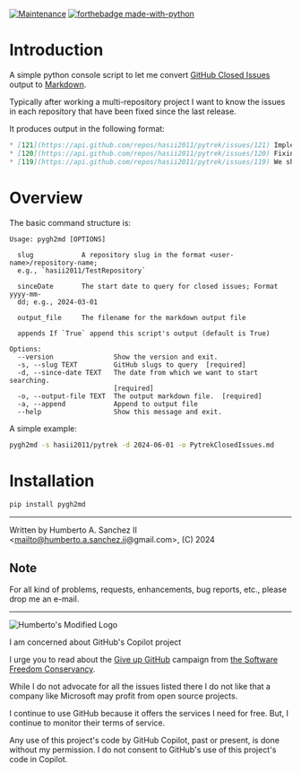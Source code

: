 
[![Maintenance](https://img.shields.io/badge/Maintained%3F-yes-green.svg)](https://GitHub.com/Naereen/StrapDown.js/graphs/commit-activity)
[![forthebadge made-with-python](http://ForTheBadge.com/images/badges/made-with-python.svg)](https://www.python.org/)

# Introduction

A simple python console script to let me convert [GitHub Closed Issues](https://docs.github.com/en/github-cli) output to [Markdown](https://www.howtogeek.com/448323/what-is-markdown-and-how-do-you-use-it/).

Typically after working a multi-repository project I want to know the issues in each repository that have been fixed since the last release. 

It produces output in the following format:

```markdown
* [121](https://api.github.com/repos/hasii2011/pytrek/issues/121) Implement Move automatic 
* [120](https://api.github.com/repos/hasii2011/pytrek/issues/120) Fixing of devices is not asynchronous 
* [119](https://api.github.com/repos/hasii2011/pytrek/issues/119) We should only have a single Super Commander 
```

# Overview

The basic command structure is:

```
Usage: pygh2md [OPTIONS]

  slug            A repository slug in the format <user-name>/repository-name;
  e.g., `hasii2011/TestRepository`

  sinceDate       The start date to query for closed issues; Format yyyy-mm-
  dd; e.g., 2024-03-01

  output_file     The filename for the markdown output file

  appends If `True` append this script's output (default is True)

Options:
  --version               Show the version and exit.
  -s, --slug TEXT         GitHub slugs to query  [required]
  -d, --since-date TEXT   The date from which we want to start searching.
                          [required]
  -o, --output-file TEXT  The output markdown file.  [required]
  -a, --append            Append to output file
  --help                  Show this message and exit.
```


A simple example:

```bash
pygh2md -s hasii2011/pytrek -d 2024-06-01 -o PytrekClosedIssues.md
```

# Installation

```bash
pip install pygh2md
```

___

Written by Humberto A. Sanchez II <mailto@humberto.a.sanchez.ii@gmail.com>, (C) 2024


## Note
For all kind of problems, requests, enhancements, bug reports, etc.,
please drop me an e-mail.


------


![Humberto's Modified Logo](https://raw.githubusercontent.com/wiki/hasii2011/gittodoistclone/images/SillyGitHub.png)

I am concerned about GitHub's Copilot project



I urge you to read about the
[Give up GitHub](https://GiveUpGitHub.org) campaign from
[the Software Freedom Conservancy](https://sfconservancy.org).

While I do not advocate for all the issues listed there I do not like that
a company like Microsoft may profit from open source projects.

I continue to use GitHub because it offers the services I need for free.  But, I continue
to monitor their terms of service.

Any use of this project's code by GitHub Copilot, past or present, is done
without my permission.  I do not consent to GitHub's use of this project's
code in Copilot.
